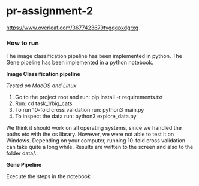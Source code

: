 # pr-assignment-2

https://www.overleaf.com/3677423679tvgqqpxdgrxg

### **How to run**

The image classification pipeline has been implemented in python. The Gene pipeline has been
implemented in a python notebook. 

**Image Classification pipeline**

 *Tested on MacOS and Linux* 
1. Go to the project root and run: pip install -r requirements.txt
2. Run: cd task_1/big_cats
3. To run 10-fold cross validation run: python3 main.py
4. To inspect the data run: python3 explore_data.py

We think it should work on all operating systems, since we handled the paths etc with the 
os library. However, we were not able to test it on Windows.
Depending on your computer, running 10-fold cross validation can take quite a long while. 
Results are written to the screen and also to the folder data/. 

**Gene Pipeline**

Execute the steps in the notebook
